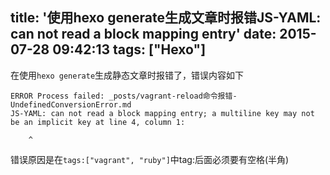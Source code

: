 title: '使用hexo generate生成文章时报错JS-YAML: can not read a block mapping entry'
date: 2015-07-28 09:42:13
tags: ["Hexo"]
---

在使用`hexo generate`生成静态文章时报错了，错误内容如下

```
ERROR Process failed: _posts/vagrant-reload命令报错-UndefinedConversionError.md
JS-YAML: can not read a block mapping entry; a multiline key may not be an implicit key at line 4, column 1:

    ^
```

错误原因是在`tags:["vagrant", "ruby"]`中tag:后面必须要有空格(半角)